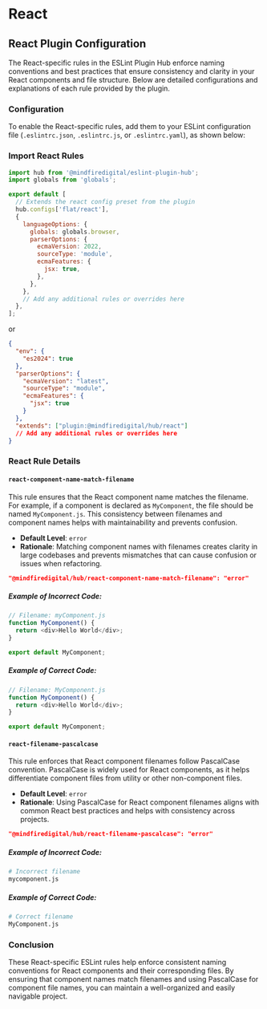 # React

## React Plugin Configuration

The React-specific rules in the ESLint Plugin Hub enforce naming conventions and best practices that ensure consistency and clarity in your React components and file structure. Below are detailed configurations and explanations of each rule provided by the plugin.

### Configuration

To enable the React-specific rules, add them to your ESLint configuration file (`.eslintrc.json`, `.eslintrc.js`, or `.eslintrc.yaml`), as shown below:

### Import React Rules

```javascript
import hub from '@mindfiredigital/eslint-plugin-hub';
import globals from 'globals';

export default [
  // Extends the react config preset from the plugin
  hub.configs['flat/react'],
  {
    languageOptions: {
      globals: globals.browser,
      parserOptions: {
        ecmaVersion: 2022,
        sourceType: 'module',
        ecmaFeatures: {
          jsx: true,
        },
      },
    },
    // Add any additional rules or overrides here
  },
];
```

or

```json
{
  "env": {
    "es2024": true
  },
  "parserOptions": {
    "ecmaVersion": "latest",
    "sourceType": "module",
    "ecmaFeatures": {
      "jsx": true
    }
  },
  "extends": ["plugin:@mindfiredigital/hub/react"]
  // Add any additional rules or overrides here
}
```

### React Rule Details

#### `react-component-name-match-filename`

This rule ensures that the React component name matches the filename. For example, if a component is declared as `MyComponent`, the file should be named `MyComponent.js`. This consistency between filenames and component names helps with maintainability and prevents confusion.

- **Default Level**: `error`
- **Rationale**: Matching component names with filenames creates clarity in large codebases and prevents mismatches that can cause confusion or issues when refactoring.

```json
"@mindfiredigital/hub/react-component-name-match-filename": "error"
```

##### Example of Incorrect Code:

```javascript
// Filename: myComponent.js
function MyComponent() {
  return <div>Hello World</div>;
}

export default MyComponent;
```

##### Example of Correct Code:

```javascript
// Filename: MyComponent.js
function MyComponent() {
  return <div>Hello World</div>;
}

export default MyComponent;
```

#### `react-filename-pascalcase`

This rule enforces that React component filenames follow PascalCase convention. PascalCase is widely used for React components, as it helps differentiate component files from utility or other non-component files.

- **Default Level**: `error`
- **Rationale**: Using PascalCase for React component filenames aligns with common React best practices and helps with consistency across projects.

```json
"@mindfiredigital/hub/react-filename-pascalcase": "error"
```

##### Example of Incorrect Code:

```bash
# Incorrect filename
mycomponent.js
```

##### Example of Correct Code:

```bash
# Correct filename
MyComponent.js
```

### Conclusion

These React-specific ESLint rules help enforce consistent naming conventions for React components and their corresponding files. By ensuring that component names match filenames and using PascalCase for component file names, you can maintain a well-organized and easily navigable project.
